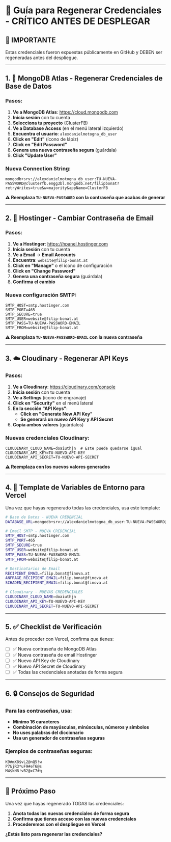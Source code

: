 # 🔄 Guía para Regenerar Credenciales - CRÍTICO ANTES DE DESPLEGAR

## 🚨 IMPORTANTE
Estas credenciales fueron expuestas públicamente en GitHub y DEBEN ser regeneradas antes del despliegue.

---

## 1. 🍃 MongoDB Atlas - Regenerar Credenciales de Base de Datos

### Pasos:
1. **Ve a MongoDB Atlas**: https://cloud.mongodb.com
2. **Inicia sesión** con tu cuenta
3. **Selecciona tu proyecto** (ClusterFB)
4. **Ve a Database Access** (en el menú lateral izquierdo)
5. **Encuentra el usuario**: `alexdanielmotogna_db_user`
6. **Click en "Edit"** (ícono de lápiz)
7. **Click en "Edit Password"**
8. **Genera una nueva contraseña segura** (guárdala)
9. **Click "Update User"**

### Nueva Connection String:
```
mongodb+srv://alexdanielmotogna_db_user:TU-NUEVA-PASSWORD@clusterfb.engg3bl.mongodb.net/filipbonat?retryWrites=true&w=majority&appName=ClusterFB
```

**⚠️ Reemplaza `TU-NUEVA-PASSWORD` con la contraseña que acabas de generar**

---

## 2. 📧 Hostinger - Cambiar Contraseña de Email

### Pasos:
1. **Ve a Hostinger**: https://hpanel.hostinger.com
2. **Inicia sesión** con tu cuenta
3. **Ve a Email** → **Email Accounts**
4. **Encuentra**: `website@filip-bonat.at`
5. **Click en "Manage"** o el ícono de configuración
6. **Click en "Change Password"**
7. **Genera una contraseña segura** (guárdala)
8. **Confirma el cambio**

### Nueva configuración SMTP:
```
SMTP_HOST=smtp.hostinger.com
SMTP_PORT=465
SMTP_SECURE=true
SMTP_USER=website@filip-bonat.at
SMTP_PASS=TU-NUEVA-PASSWORD-EMAIL
SMTP_FROM=website@filip-bonat.at
```

**⚠️ Reemplaza `TU-NUEVA-PASSWORD-EMAIL` con la nueva contraseña**

---

## 3. ☁️ Cloudinary - Regenerar API Keys

### Pasos:
1. **Ve a Cloudinary**: https://cloudinary.com/console
2. **Inicia sesión** con tu cuenta
3. **Ve a Settings** (ícono de engranaje)
4. **Click en "Security"** en el menú lateral
5. **En la sección "API Keys"**:
   - **Click en "Generate New API Key"**
   - **Se generará un nuevo API Key y API Secret**
6. **Copia ambos valores** (guárdalos)

### Nuevas credenciales Cloudinary:
```
CLOUDINARY_CLOUD_NAME=doaiuthjn  # Este puede quedarse igual
CLOUDINARY_API_KEY=TU-NUEVO-API-KEY
CLOUDINARY_API_SECRET=TU-NUEVO-API-SECRET
```

**⚠️ Reemplaza con los nuevos valores generados**

---

## 4. 📝 Template de Variables de Entorno para Vercel

Una vez que hayas regenerado todas las credenciales, usa este template:

```bash
# Base de Datos - NUEVA CREDENCIAL
DATABASE_URL=mongodb+srv://alexdanielmotogna_db_user:TU-NUEVA-PASSWORD@clusterfb.engg3bl.mongodb.net/filipbonat?retryWrites=true&w=majority&appName=ClusterFB

# Email SMTP - NUEVA CREDENCIAL
SMTP_HOST=smtp.hostinger.com
SMTP_PORT=465
SMTP_SECURE=true
SMTP_USER=website@filip-bonat.at
SMTP_PASS=TU-NUEVA-PASSWORD-EMAIL
SMTP_FROM=website@filip-bonat.at

# Destinatarios de Email
RECIPIENT_EMAIL=filip.bonat@finova.at
ANFRAGE_RECIPIENT_EMAIL=filip.bonat@finova.at
SCHADEN_RECIPIENT_EMAIL=filip.bonat@finova.at

# Cloudinary - NUEVAS CREDENCIALES
CLOUDINARY_CLOUD_NAME=doaiuthjn
CLOUDINARY_API_KEY=TU-NUEVO-API-KEY
CLOUDINARY_API_SECRET=TU-NUEVO-API-SECRET
```

---

## 5. ✅ Checklist de Verificación

Antes de proceder con Vercel, confirma que tienes:

- [ ] ✅ Nueva contraseña de MongoDB Atlas
- [ ] ✅ Nueva contraseña de email Hostinger
- [ ] ✅ Nuevo API Key de Cloudinary
- [ ] ✅ Nuevo API Secret de Cloudinary
- [ ] ✅ Todas las credenciales anotadas de forma segura

---

## 6. 🔒 Consejos de Seguridad

### Para las contraseñas, usa:
- **Mínimo 16 caracteres**
- **Combinación de mayúsculas, minúsculas, números y símbolos**
- **No uses palabras del diccionario**
- **Usa un generador de contraseñas seguras**

### Ejemplos de contraseñas seguras:
```
K9#mX8$vL2@nQ5!w
P7&jR3*uF9#eT6@s
M4$kN8!vB2@xC7#q
```

---

## 🎯 Próximo Paso

Una vez que hayas regenerado TODAS las credenciales:

1. **Anota todas las nuevas credenciales de forma segura**
2. **Confirma que tienes acceso con las nuevas credenciales**
3. **Procederemos con el despliegue en Vercel**

**¿Estás listo para regenerar las credenciales?**
